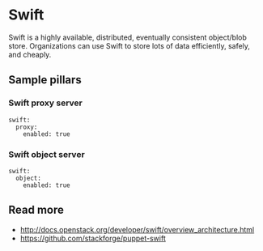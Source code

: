 
# Swift

Swift is a highly available, distributed, eventually consistent object/blob store. Organizations can use Swift to store lots of data efficiently, safely, and cheaply.

## Sample pillars

### Swift proxy server

    swift:
      proxy:
        enabled: true

### Swift object server

    swift:
      object:
        enabled: true

## Read more

* http://docs.openstack.org/developer/swift/overview_architecture.html
* https://github.com/stackforge/puppet-swift
